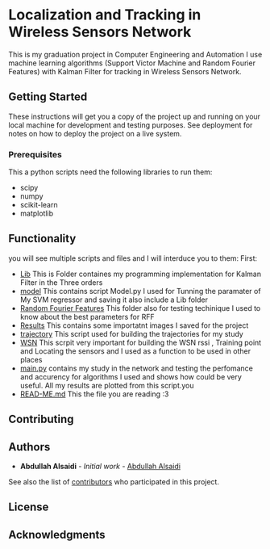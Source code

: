 # Localization and Tracking in Wireless Sensors Network

This is my graduation project in Computer Engineering and Automation I use machine learning algorithms (Support Victor Machine and Random Fourier Features) with Kalman Filter for tracking in Wireless Sensors Network.

## Getting Started

These instructions will get you a copy of the project up and running on your local machine for development and testing purposes. See deployment for notes on how to deploy the project on a live system.

### Prerequisites

This a python scripts need the following libraries to run them:
- scipy
- numpy
- scikit-learn
- matplotlib

## Functionality
you will see multiple scripts and files and I will interduce you to them:
First:
- [Lib]() This is Folder containes my programming implementation for Kalman Filter in the Three orders
- [model]() This contains script Model.py I used for Tunning the paramater of My SVM regressor and saving it also include a Lib folder
- [Random Fourier Features]() This folder also for testing techinique I used to know about the best parameters for RFF
- [Results]() This contains some importatnt images I saved for the project
- [trajectory]() This script used for building the trajectories for my study
- [WSN]() This scrpit very important for building the WSN rssi , Training point and Locating the sensors and I used as a function to be used in other places
- [main.py]() contains my study in the network and testing the perfomance and accurency for algorithms I used and shows how could be very useful.
All my results are plotted from this script.you 
- [READ-ME.md]() This the file you are reading :3 


## Contributing





## Authors

* **Abdullah Alsaidi** - *Initial work* - [Abdullah Alsaidi](https://github.com/abdullahalsaidi16)

See also the list of [contributors](https://github.com/your/project/contributors) who participated in this project.

## License



## Acknowledgments

